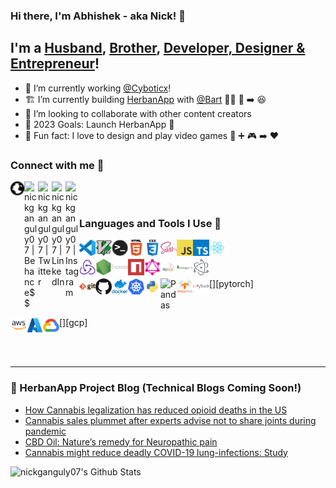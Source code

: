 ### Hi there, I'm Abhishek - aka Nick! 👋

## I'm a [Husband][anubha], [Brother][bart], [Developer, Designer &amp; Entrepreneur][work]!

- 🏢 I’m currently working [@Cyboticx][work]!
- 🏗 I’m currently building [HerbanApp][weed] with [@Bart][bart] 🌱➕ 🚬 ➡️ 😆
- 👯 I’m looking to collaborate with other content creators
- 🥅 2023 Goals: Launch HerbanApp 🥳
- 🔭 Fun fact: I love to design and play video games 🎨 ➕ 🎮 ➡️ ❤️

<!-- TODO:  Download all images and add it to a folder on this git repo directly -->

### Connect with me 📱

[<img align="left" alt="cyboticx.com" width="22px" src="https://raw.githubusercontent.com/iconic/open-iconic/master/svg/globe.svg" />][work]
[<img align="left" alt="nickganguly07 | Behance$$" width="22px" src="https://cdn.jsdelivr.net/npm/simple-icons@v3/icons/behance.svg" />][behance]
[<img align="left" alt="nickganguly07 | Twitter" width="22px" src="https://cdn.jsdelivr.net/npm/simple-icons@v3/icons/twitter.svg" />][twitter]
[<img align="left" alt="nickganguly07 | LinkedIn" width="22px" src="https://cdn.jsdelivr.net/npm/simple-icons@v3/icons/linkedin.svg" />][linkedin]
[<img align="left" alt="nickganguly07 | Instagram" width="22px" src="https://cdn.jsdelivr.net/npm/simple-icons@v3/icons/instagram.svg" />][instagram]

&nbsp;
<br />
<br />

### Languages and Tools I Use 🔨

[<img align="left" alt="Visual Studio Coode" width="26px" src="https://raw.githubusercontent.com/github/explore/master/topics/visual-studio-code/visual-studio-code.png" />][vscode]
[<img align="left" alt="VIM" width="26px" src="https://raw.githubusercontent.com/github/explore/master/topics/vim/vim.png" />][vim]
[<img align="left" alt="iTerm2" width="26px" src="https://raw.githubusercontent.com/github/explore/master/topics/terminal/terminal.png" />][iterm]
[<img align="left" alt="HTML5" width="26px" src="https://raw.githubusercontent.com/github/explore/master/topics/html/html.png" />][html5]
[<img align="left" alt="CSS3" width="26px" src="https://raw.githubusercontent.com/github/explore/master/topics/css/css.png" />][css3]
[<img align="left" alt="SCSS" width="26px" src="https://raw.githubusercontent.com/github/explore/master/topics/sass/sass.png" />][scss]
[<img align="left" alt="JavaScript" width="26px" src="https://raw.githubusercontent.com/github/explore/master/topics/javascript/javascript.png" />][js]
[<img align="left" alt="TypeScript" width="26px" src="https://raw.githubusercontent.com/github/explore/master/topics/typescript/typescript.png" />][ts]
[<img align="left" alt="React" width="26px" src="https://raw.githubusercontent.com/github/explore/master/topics/react/react.png" />][react]

&nbsp;
<br />

[<img align="left" alt="Redux" width="26px" src="https://raw.githubusercontent.com/github/explore/master/topics/redux/redux.png" />][redux]
[<img align="left" alt="NodeJS" width="26px" src="https://raw.githubusercontent.com/github/explore/master/topics/nodejs/nodejs.png" />][nodejs]
[<img align="left" alt="Express" width="26px" src="https://raw.githubusercontent.com/github/explore/master/topics/express/express.png" />][express]
[<img align="left" alt="NPM" width="26px" src="https://raw.githubusercontent.com/github/explore/master/topics/npm/npm.png" />][npm]
[<img align="left" alt="GraphQL" width="26px" src="https://raw.githubusercontent.com/github/explore/master/topics/graphql/graphql.png" />][graphql]
[<img align="left" alt="MySQL" width="26px" src="https://raw.githubusercontent.com/github/explore/master/topics/mysql/mysql.png" />][mysql]
[<img align="left" alt="MongoDB" width="26px" src="https://raw.githubusercontent.com/github/explore/master/topics/mongodb/mongodb.png" />][mongo]
[<img align="left" alt="Electron" width="26px" src="https://raw.githubusercontent.com/github/explore/master/topics/electron/electron.png" />][electron]


&nbsp;
<br />

[<img align="left" alt="Git" width="26px" src="https://raw.githubusercontent.com/github/explore/master/topics/git/git.png" />][git]
[<img align="left" alt="GitHub" width="26px" src="https://raw.githubusercontent.com/github/explore/master/topics/github/github.png" />][github]
[<img align="left" alt="Docker" width="26px" src="https://raw.githubusercontent.com/github/explore/master/topics/docker/docker.png" />][docker]
[<img align="left" alt="Docker" width="26px" src="https://raw.githubusercontent.com/github/explore/master/topics/kubernetes/kubernetes.png" />][kubernetes]
[<img align="left" alt="Python" width="26px" src="https://raw.githubusercontent.com/github/explore/master/topics/python/python.png" />][python]
[<img align="left" alt="Pandas" width="26px" src="https://upload.wikimedia.org/wikipedia/commons/thumb/2/22/Pandas_mark.svg/898px-Pandas_mark.svg.png?20200210000431" />][pandas]
[<img align="left" alt="Tensorflow" width="26px" src="https://raw.githubusercontent.com/github/explore/master/topics/tensorflow/tensorflow.png" />][tensorflow]
[<img align="left" alt="PyTorch" width="26px" src="https://raw.githubusercontent.com/github/explore/master/topics/pytorch/pytorch.png" />][pytorch]


&nbsp;
<br />

[<img align="left" alt="AWS" width="26px" src="https://raw.githubusercontent.com/github/explore/master/topics/aws/aws.png" />][aws]
[<img align="left" alt="Azure" width="26px" src="https://raw.githubusercontent.com/github/explore/master/topics/azure/azure.png" />][azure]
[<img align="left" alt="Google Cloud" width="26px" src="https://raw.githubusercontent.com/github/explore/master/topics/google-cloud/google-cloud.png" />][gcp]

&nbsp;
<br />
<br />

---

### 🌲 HerbanApp Project Blog (Technical Blogs Coming Soon!)

<!-- MEDIUM (HB):START -->

- [How Cannabis legalization has reduced opioid deaths in the US](https://medium.com/herbanapp/how-cannabis-legalization-has-reduced-opioid-deaths-in-the-us-84961179fc85)
- [Cannabis sales plummet after experts advise not to share joints during pandemic](https://medium.com/herbanapp/cannabis-sales-plummet-after-experts-advise-not-to-share-joints-during-pandemic-99f89e947025)
- [CBD Oil: Nature’s remedy for Neuropathic pain](https://medium.com/herbanapp/cbd-oil-natures-remedy-for-neuropathic-pain-78ec2e2c04a5)
- [Cannabis might reduce deadly COVID-19 lung-infections: Study](https://medium.com/herbanapp/cannabis-might-reduce-deadly-covid-19-lung-infections-study-33b34658c1b6)
<!-- MEDIUM (HB):END -->

<img align="left" alt="nickganguly07's Github Stats" src="https://github-readme-stats.vercel.app/api?username=nickganguly07&show_icons=true&hide_border=true" />

<!-- PERSONAL LINKS: START -->

[website]: https://medium.com/@nickganguly07
[work]: https://cyboticx.com
[weed]: https://herban.app
[twitter]: https://twitter.com/nickganguly07
[instagram]: https://instagram.com/nickganguly07
[linkedin]: https://linkedin.com/in/nickganguly07
[behance]: https://www.behance.net/nickganguly07

<!-- PERSONAL LINKS: END -->

<!-- FAMILY LINKS: START -->

[anubha]: https://www.linkedin.com/in/anubha-abhishek-ganguly-7b210a6a/
[bart]: https://github.com/HuzarO

<!-- FAMILY LINKS: END -->

<!-- TECH LINKS: START -->

[vscode]: https://github.com/microsoft/vscode
[vim]: https://github.com/vim/vim
[iterm]: https://www.iterm2.com/index.html
[html5]: https://github.com/whatwg/html
[css3]: https://github.com/airbnb/css
[scss]: https://github.com/sass/sass
[js]: https://github.com/airbnb/javascript
[ts]: https://github.com/microsoft/TypeScript
[react]: https://github.com/facebook/react
[redux]: https://github.com/reduxjs/redux
[nodejs]: https://github.com/nodejs/node
[express]: https://github.com/expressjs/express
[npm]: https://github.com/npm
[graphql]: https://github.com/graphql
[mysql]: https://github.com/mysql
[postgres]: https://www.postgresql.org
[mongo]: https://github.com/mongodb/mongo
[electron]: https://github.com/electron/electron
[git]: https://github.com/git/git
[github]: https://github.com/github
[docker]: https://github.com/docker
[kubernetes]: https://github.com/kubernetes
[python]: https://github.com/python
[cpp]: https://isocpp.org
[rust]: https://rust-lang.org
[matplotlib]: https://matplotlib.org
[pandas]: https://pandas.pydata.org
[numpy]: https://numpy.org
[scipy]: https://scipy.org
[sklearn]: https://scikit-learn.org
[scrapy]: https://scrapy.org
[hadoop]: https://hadoop.apache.org
[spark]: https://spark.apache.org
[tensorflow]: https://tensorflow.org
[jupyter]: https://jupyter.org
[rapidminer]: https://rapidminer.com
[airflow]: https://airflow.apache.org
[databricks]: https://databricks.com
[matlab]: https://mathworks.com
[kafka]: https://kafka.apache.org
[hive]: https://hive.apache.org
[awsredshift]: https://aws.amazon.com/redshift
[awsathena]: https://aws.amazon.com/athena
[bigquery]: https://cloud.google.com/bigquery
[snowflake]: https://snowflake.com
[tableau]: https://tableau.com
[aws]: https://aws.amazon.com
[azure]: https://azure.microsoft.com
[googlecloud]: https://cloud.google.com


<!-- TECH LINKS: END -->
